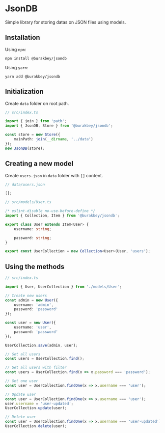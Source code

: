 # JsonDB

Simple library for storing datas on JSON files using models.

## Installation

Using `npm`:

```
npm install @burakbey/jsondb
```

Using `yarn`:

```
yarn add @burakbey/jsondb
```

## Initialization

Create `data` folder on root path.

```ts
// src/index.ts

import { join } from 'path';
import { JsonDB, Store } from '@burakbey/jsondb';

const store = new Store({
    mainPath: join(__dirname, '../data')
});
new JsonDB(store);
```

## Creating a new model

Create `users.json` in `data` folder with `[]` content.

```js
// data/users.json

[];
```

```ts
// src/models/User.ts

/* eslint-disable no-use-before-define */
import { Collection, Item } from '@burakbey/jsondb';

export class User extends Item<User> {
    username: string;

    password: string;
}

export const UserCollection = new Collection<User>(User, 'users');
```

## Using the methods

```ts
// src/index.ts

import { User, UserCollection } from './models/User';

// Create new users
const admin = new User({
    username: 'admin',
    password: 'password'
});

const user = new User({
    username: 'user',
    password: 'password'
});

UserCollection.save(admin, user);

// Get all users
const users = UserCollection.find();

// Get all users with filter
const users = UserCollection.find(x => x.password === 'password');

// Get one user
const user = UserCollection.findOne(x => x.username === 'user');

// Update user
const user = UserCollection.findOne(x => x.username === 'user');
user.username = 'user-updated';
UserCollection.update(user);

// Delete user
const user = UserCollection.findOne(x => x.username === 'user-updated');
UserCollection.delete(user);
```
